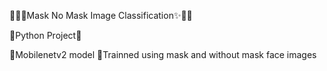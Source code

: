 🐱‍🏍✨Mask No Mask Image Classification✨🐱‍🏍

🐍Python Project🐍

📌Mobilenetv2 model
📌Trainned using mask and without mask face images
